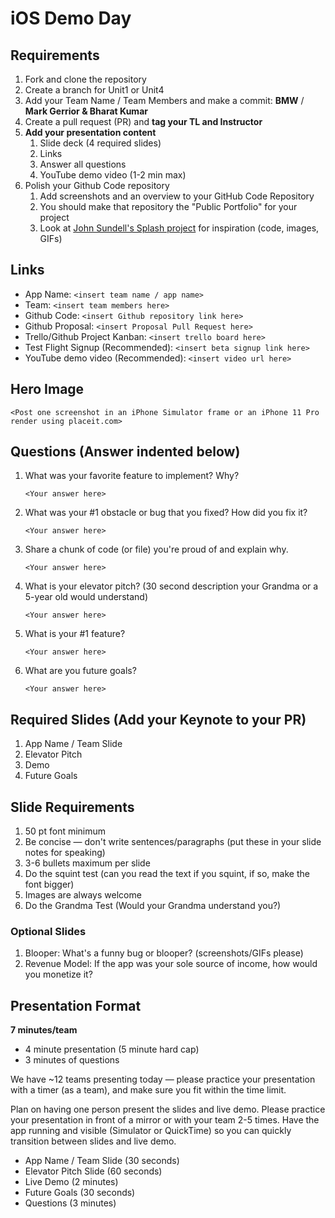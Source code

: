 # iOS Demo Day

## Requirements

1. Fork and clone the repository
2. Create a branch for Unit1 or Unit4
3. Add your Team Name / Team Members and make a commit: **BMW** / **Mark Gerrior & Bharat Kumar**
4. Create a pull request (PR) and **tag your TL and Instructor**
5. **Add your presentation content**
    1. Slide deck (4 required slides)
    2. Links
    3. Answer all questions 
    4. YouTube demo video (1-2 min max)
6. Polish your Github Code repository
    1. Add screenshots and an overview to your GitHub Code Repository
    2. You should make that repository the "Public Portfolio" for your project
    3. Look at [John Sundell's Splash project](https://github.com/JohnSundell/Splash) for inspiration (code, images, GIFs)


## Links

* App Name: `<insert team name / app name>`
* Team: `<insert team members here>`
* Github Code: `<insert Github repository link here>`
* Github Proposal: `<insert Proposal Pull Request here>`
* Trello/Github Project Kanban: `<insert trello board here>`
* Test Flight Signup (Recommended): `<insert beta signup link here>`
* YouTube demo video (Recommended): `<insert video url here>`

## Hero Image

`<Post one screenshot in an iPhone Simulator frame or an iPhone 11 Pro render using placeit.com>`

## Questions (Answer indented below)

1. What was your favorite feature to implement? Why?

    `<Your answer here>`

2. What was your #1 obstacle or bug that you fixed? How did you fix it?

    `<Your answer here>`
  
3. Share a chunk of code (or file) you're proud of and explain why.

    `<Your answer here>`
  
4. What is your elevator pitch? (30 second description your Grandma or a 5-year old would understand)

    `<Your answer here>`
  
5. What is your #1 feature?

    `<Your answer here>`
  
6. What are you future goals?

    `<Your answer here>`

## Required Slides (Add your Keynote to your PR)

1. App Name / Team Slide
2. Elevator Pitch
3. Demo
4. Future Goals

## Slide Requirements

1. 50 pt font minimum
2. Be concise — don't write sentences/paragraphs (put these in your slide notes for speaking)
3. 3-6 bullets maximum per slide
4. Do the squint test (can you read the text if you squint, if so, make the font bigger)
6. Images are always welcome
7. Do the Grandma Test (Would your Grandma understand you?)

### Optional Slides

1. Blooper: What's a funny bug or blooper? (screenshots/GIFs please)
2. Revenue Model: If the app was your sole source of income, how would you monetize it?

## Presentation Format

**7 minutes/team**

* 4 minute presentation (5 minute hard cap)
* 3 minutes of questions

We have ~12 teams presenting today — please practice your presentation with a timer (as a team), and make sure you fit within the time limit.

Plan on having one person present the slides and live demo. Please practice your presentation in front of a mirror or with your team 2-5 times. Have the app running and visible (Simulator or QuickTime) so you can quickly transition between slides and live demo.

* App Name / Team Slide (30 seconds)
* Elevator Pitch Slide (60 seconds)
* Live Demo (2 minutes)
* Future Goals (30 seconds)
* Questions (3 minutes)
